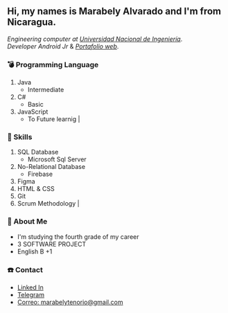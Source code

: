 ## Hi, my names is Marabely Alvarado and I'm from Nicaragua.

_Engineering computer at_ [_Universidad Nacional de Ingeniería_](https://www.uni.edu.ni/#/).\
_Developer Android Jr_ & [_Portafolio web_](https://marabelytenorio.github.io/PortafolioComputacion/#sec2).

### :bomb: Programming Language

1. Java
     - Intermediate
2. C#
     - Basic
3. JavaScript
     - To Future learnig
|
### :paw_prints: Skills
1.  SQL Database 
    - Microsoft Sql Server
2.  No-Relational Database 
    - Firebase
3.  Figma
4.  HTML & CSS
5.  Git
6.  Scrum Methodology
|
### :ghost: About Me 
 
 -  I'm studying the fourth grade of my career
 -  3 SOFTWARE PROJECT 
 -  English B +1

### :phone: Contact
  - [Linked In](www.linkedin.com/in/marabely-del-carmen-349b81227)
  - [Telegram](https://t.me/Ing_Marabely)
  - [Correo: marabelytenorio@gmail.com](mailto:marabelytenorio@gmail.com?Subject=Aquí%20el%20asunto%20del%20mail)
